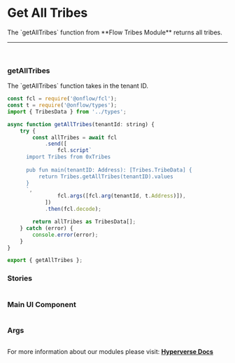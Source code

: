 # Get All Tribes

<p> The `getAllTribes` function from **Flow Tribes Module** returns all tribes. </p>

---

<br>

### getAllTribes

<p> The `getAllTribes` function takes in the tenant ID. </p>

```jsx
const fcl = require('@onflow/fcl');
const t = require('@onflow/types');
import { TribesData } from '../types';

async function getAllTribes(tenantId: string) {
	try {
		const allTribes = await fcl
			.send([
				fcl.script`
      import Tribes from 0xTribes
          
      pub fun main(tenantID: Address): [Tribes.TribeData] {
          return Tribes.getAllTribes(tenantID).values
      }
      `,
				fcl.args([fcl.arg(tenantId, t.Address)]),
			])
			.then(fcl.decode);

		return allTribes as TribesData[];
	} catch (error) {
		console.error(error);
	}
}

export { getAllTribes };
```

### Stories

```jsx

```

### Main UI Component

```jsx

```

### Args

```jsx

```

For more information about our modules please visit: [**Hyperverse Docs**](https://docs.hyperverse.dev)
